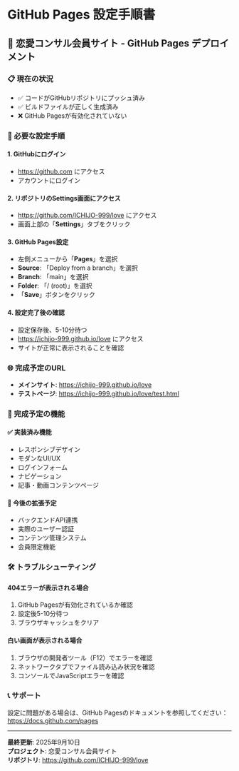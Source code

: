 # GitHub Pages 設定手順書

## 🚀 恋愛コンサル会員サイト - GitHub Pages デプロイメント

### 📋 現在の状況
- ✅ コードがGitHubリポジトリにプッシュ済み
- ✅ ビルドファイルが正しく生成済み
- ❌ GitHub Pagesが有効化されていない

### 🔧 必要な設定手順

#### 1. GitHubにログイン
- https://github.com にアクセス
- アカウントにログイン

#### 2. リポジトリのSettings画面にアクセス
- https://github.com/ICHIJO-999/love にアクセス
- 画面上部の「**Settings**」タブをクリック

#### 3. GitHub Pages設定
- 左側メニューから「**Pages**」を選択
- **Source**: 「Deploy from a branch」を選択
- **Branch**: 「main」を選択
- **Folder**: 「/ (root)」を選択
- 「**Save**」ボタンをクリック

#### 4. 設定完了後の確認
- 設定保存後、5-10分待つ
- https://ichijo-999.github.io/love にアクセス
- サイトが正常に表示されることを確認

### 🌐 完成予定のURL
- **メインサイト**: https://ichijo-999.github.io/love
- **テストページ**: https://ichijo-999.github.io/love/test.html

### 🎯 完成予定の機能

#### ✅ 実装済み機能
- レスポンシブデザイン
- モダンなUI/UX
- ログインフォーム
- ナビゲーション
- 記事・動画コンテンツページ

#### 🔄 今後の拡張予定
- バックエンドAPI連携
- 実際のユーザー認証
- コンテンツ管理システム
- 会員限定機能

### 🛠️ トラブルシューティング

#### 404エラーが表示される場合
1. GitHub Pagesが有効化されているか確認
2. 設定後5-10分待つ
3. ブラウザキャッシュをクリア

#### 白い画面が表示される場合
1. ブラウザの開発者ツール（F12）でエラーを確認
2. ネットワークタブでファイル読み込み状況を確認
3. コンソールでJavaScriptエラーを確認

### 📞 サポート
設定に問題がある場合は、GitHub Pagesのドキュメントを参照してください：
https://docs.github.com/pages

---

**最終更新**: 2025年9月10日  
**プロジェクト**: 恋愛コンサル会員サイト  
**リポジトリ**: https://github.com/ICHIJO-999/love
